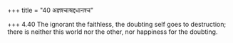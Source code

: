 +++
title = "40 अज्ञश्चाश्रद्दधानश्च"

+++
4.40 The ignorant the faithless, the doubting self goes to destruction;
there is neither this world nor the other, nor happiness for the
doubting.
